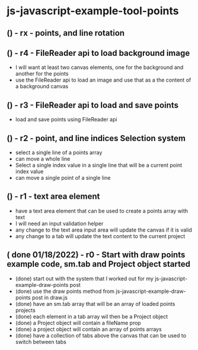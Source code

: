 # js-javascript-example-tool-points

<!-- Maintenance -->

<!-- Additional Features -->

## () - rx - points, and line rotation

<!-- Minimum Viable Product -->

## () - r4 - FileReader api to load background image
* I will want at least two canvas elements, one for the background and another for the points
* use the FileReader api to load an image and use that as a the content of a background canvas

## () - r3 - FileReader api to load and save points
* load and save points using FileReader api

## () - r2 - point, and line indices Selection system
* select a single line of a points array
* can move a whole line
* Select a single index value in a single line that will be a current point index value
* can move a single point of a single line

## () - r1 - text area element
* have a text area element that can be used to create a points array with text
* I will need an input validation helper
* any change to the text area input area will update the canvas if it is valid
* any change to a tab will update the text content to the current project

## ( done 01/18/2022) - r0 - Start with draw points example code, sm.tab and Project object started
* (done) start out with the system that I worked out for my js-javascript-example-draw-points post
* (done) use the draw points method from js-javascript-example-draw-points post in draw.js
* (done) have an sm.tab array that will be an array of loaded points projects
* (done) each element in a tab array wil then be a Project object
* (done) a Project object will contain a fileName prop
* (done) a project object will contain an array of points arrays
* (done) have a collection of tabs above the canvas that can be used to switch between tabs